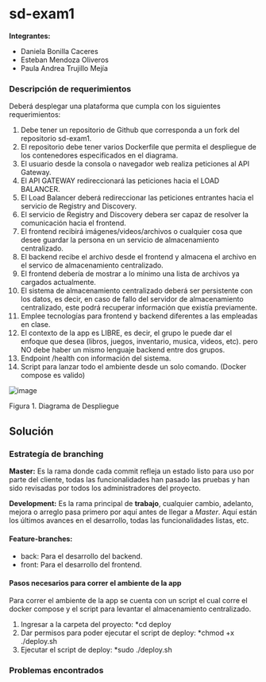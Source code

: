 # sd-exam1

**Integrantes:**
* Daniela Bonilla Caceres
* Esteban Mendoza Oliveros
* Paula Andrea Trujillo Mejía

### Descripción de requerimientos
Deberá desplegar una plataforma que cumpla con los siguientes requerimientos:

1. Debe tener un repositorio de Github que corresponda a un fork del repositorio sd-exam1.
2. El repositorio debe tener varios Dockerfile que permita el despliegue de los contenedores especificados en el diagrama.
3. El usuario desde la consola o navegador web realiza peticiones al API Gateway.
4. El API GATEWAY redireccionará las peticiones hacia el LOAD BALANCER.
5. El Load Balancer deberá redireccionar las peticiones entrantes hacia el servicio de Registry and Discovery.
6. El servicio de Registry and Discovery debera ser capaz de resolver la comunicación hacia el frontend.
7. El frontend recibirá imágenes/videos/archivos o cualquier cosa que desee guardar la persona en un servicio de almacenamiento centralizado.
8. El backend recibe el archivo desde el frontend y almacena el archivo en el servico de almacenamiento centralizado.
9. El frontend debería de mostrar a lo mínimo una lista de archivos ya cargados actualmente.
10. El sistema de almacenamiento centralizado deberá ser persistente con los datos, es decir, en caso de fallo del servidor de almacenamiento centralizado, este podrá recuperar información que existía previamente.
11. Emplee tecnologías para frontend y backend diferentes a las empleadas en clase.
12. El contexto de la app es LIBRE, es decir, el grupo le puede dar el enfoque que desea (libros, juegos, inventario, musica, videos, etc). pero NO debe haber un mismo lenguaje backend entre dos grupos.
13. Endpoint /health con información del sistema.
14. Script para lanzar todo el ambiente desde un solo comando. (Docker compose es valido)

![image](https://github.com/DaniBonica001/sd-exam1/assets/71205932/3a25abc9-6dac-4646-832a-1947882c3332)

Figura 1. Diagrama de Despliegue

## Solución
### Estrategía de branching

**Master:**  Es la rama donde cada commit refleja un estado listo para uso por parte del cliente, todas las funcionalidades han pasado las pruebas y han sido revisadas por todos los administradores del proyecto.

**Development:**  Es la rama principal de  **trabajo**, cualquier cambio, adelanto, mejora o arreglo pasa primero por aquí antes de llegar a  _Master_. Aquí están los últimos avances en el desarrollo, todas las funcionalidades listas, etc. 

#### Feature-branches:
* back: Para el desarrollo del backend. 
* front: Para el desarrollo del frontend.

#### Pasos necesarios para correr el ambiente de la app

Para correr el ambiente de la app se cuenta con un script el cual corre el docker compose y el script para levantar el almacenamiento centralizado.

1. Ingresar a la carpeta del proyecto:
  *cd deploy
2. Dar permisos para poder ejecutar el script de deploy:
  *chmod +x ./deploy.sh
3. Ejecutar el script de deploy:
  *sudo ./deploy.sh

### Problemas encontrados


